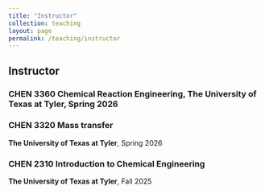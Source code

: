 ```yaml
---
title: "Instructor"
collection: teaching
layout: page
permalink: /teaching/instructor
---
```


## Instructor

### CHEN 3360 Chemical Reaction Engineering, **The University of Texas at Tyler**, Spring 2026

### CHEN 3320 Mass transfer
**The University of Texas at Tyler**, Spring 2026

### CHEN 2310 Introduction to Chemical Engineering
**The University of Texas at Tyler**, Fall 2025
